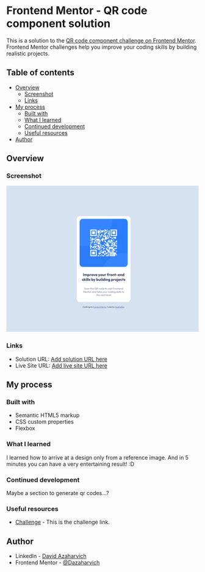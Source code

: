 # Frontend Mentor - QR code component solution

This is a solution to the [QR code component challenge on Frontend Mentor](https://www.frontendmentor.io/challenges/qr-code-component-iux_sIO_H). Frontend Mentor challenges help you improve your coding skills by building realistic projects. 

## Table of contents

- [Overview](#overview)
  - [Screenshot](#screenshot)
  - [Links](#links)
- [My process](#my-process)
  - [Built with](#built-with)
  - [What I learned](#what-i-learned)
  - [Continued development](#continued-development)
  - [Useful resources](#useful-resources)
- [Author](#author)



## Overview

### Screenshot

![](./images/Screenshot.PNG)



### Links

- Solution URL: [Add solution URL here](https://your-solution-url.com)
- Live Site URL: [Add live site URL here](https://your-live-site-url.com)



## My process

### Built with

- Semantic HTML5 markup
- CSS custom properties
- Flexbox



### What I learned

I learned how to arrive at a design only from a reference image. And in 5 minutes you can have a very entertaining result! :D



### Continued development

Maybe a section to generate qr codes...?




### Useful resources

- [Challenge](https://www.frontendmentor.io/challenges/qr-code-component-iux_sIO_H) - This is the challenge link.





## Author

- LinkedIn - [David Azaharvich](https://www.linkedin.com/in/davidazaharvich/)
- Frontend Mentor - [@Dazaharvich](https://www.frontendmentor.io/profile/Dazaharvich)


